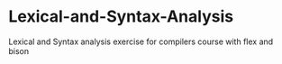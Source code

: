 # Lexical-and-Syntax-Analysis

Lexical and Syntax analysis exercise for compilers course with flex and bison
